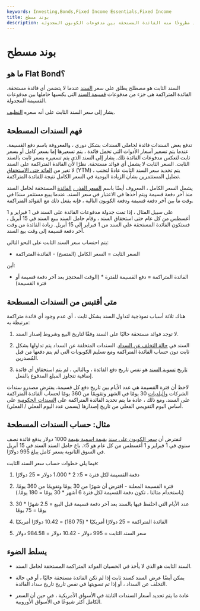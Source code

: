 ```yaml
---
keywords: Investing,Bonds,Fixed Income Essentials,Fixed Income
title: بوند مسطح
description: السند الثابت ، أو السعر النظيف ، هو الاسم الذي يطلق على سعر السند مطروحًا منه الفائدة المستحقة بين مدفوعات الكوبون المجدولة.
---
```


# بوند مسطح
## ما هو Flat Bond؟

السند الثابت هو مصطلح يطلق على سعر [السند](/bond) عندما لا يتضمن أي فائدة مستحقة. الفائدة المتراكمة هي جزء من مدفوعات [قسيمة السند](/coupon) التي يكسبها حاملها بين مدفوعات القسيمة المجدولة.

يشار إلى سعر السند الثابت على أنه سعره [النظيف](/cleanprice).

## فهم السندات المسطحة

تدفع بعض السندات فائدة لحاملي السندات بشكل دوري ، والمعروفة باسم دفع القسيمة. عندما يتم تسعير أسعار الأدوات التي تحمل فائدة ، يتم تسعيرها إما بسعر كامل أو بسعر ثابت لتعكس مدفوعات الفائدة تلك. يشار إلى السند الذي يتم تسعيره بسعر ثابت بالسند الثابت. السعر الثابت لا يشمل أي فوائد مستحقة. نظرًا لأن الفائدة المتراكمة على السند لا تغير من [العائد حتى الاستحقاق](/yieldtomaturity) (YTM) ، يتم تحديد سعر السند الثابت عادةً لتجنب تضليل المستثمرين بشأن الزيادة اليومية في السعر الكامل نتيجة للفائدة المتراكمة.

يشمل السعر الكامل ، المعروف أيضًا باسم [السعر القذر ،](/dirtyprice) [الفائدة](/accruedinterest) المستحقة لحامل السند منذ آخر دفعة قسيمة ويتم أخذها في الاعتبار في سعر السند. عندما يبيع مستثمر سندًا في وقت ما بين آخر دفعة قسيمة ودفعة الكوبون التالية ، فإنه يفعل ذلك مع الفوائد المتراكمة.

على سبيل المثال ، إذا تمت جدولة مدفوعات الفائدة على السند في 1 فبراير و 1 أغسطس من كل عام حتى استحقاق السند ، وقام حامل السند ببيع السند في 15 أبريل ، فستكون الفائدة المستحقة على السند من 1 فبراير إلى 15 أبريل. زيادة الفائدة من وقت آخر دفعة قسيمة إلى وقت بيع السند.

يتم احتساب سعر السند الثابت على النحو التالي:

- السعر الثابت = السعر الكامل (المتسخ) - الفائدة المتراكمة

أين:

- الفائدة المتراكمة = دفع القسيمة للفترة * (الوقت المحتجز بعد آخر دفعة قسيمة أو فترة القسيمة)

## متى أقتبس من السندات المسطحة

هناك ثلاثة أسباب نموذجية لتداول السند بشكل ثابت ، أي عدم وجود أي فائدة متراكمة مرتبطة به:

1. لا توجد فوائد مستحقة حاليًا على السند وفقًا لتاريخ البيع وشروط إصدار السند.

1. السند في [حالة التخلف عن السداد](/default2). السندات المتخلفة عن السداد يتم تداولها بشكل ثابت دون حساب الفائدة المتراكمة ومع تسليم الكوبونات التي لم يتم دفعها من قبل المُصدرين.

1. [تاريخ](/settlementdate) [تسوية السند](/settlementdate) هو نفس تاريخ دفع الفائدة ، وبالتالي ، لم يتم استحقاق أي فائدة إضافية تتجاوز المبلغ المدفوع بالفعل.

لاحظ أن فترة القسيمة هي عدد الأيام بين تاريخ دفع كل قسيمة. يفترض مصدرو سندات الشركات [والبلديات](/municipalbond) 30 يومًا في الشهر وتقويمًا من 360 يومًا لحساب الفائدة المتراكمة على السند. ومع ذلك ، عادة ما يتم تحديد الفائدة المتراكمة على [السندات الحكومية](/government-bond) على أساس اليوم التقويمي الفعلي من تاريخ إصدارها (يسمى عدد اليوم الفعلي / الفعلي).

## مثال: حساب السندات المسطحة

لنفترض أن [سعر الكوبون على سند](/coupon-rate) [بقيمة اسمية بقيمة](/parvalue) 1000 دولار يدفع فائدة نصف سنوي في 1 فبراير و 1 أغسطس من كل عام هو 5٪. باع حامل السند السند في 15 أبريل في السوق الثانوية بسعر كامل يبلغ 995 دولارًا.

فيما يلي خطوات حساب سعر السند الثابت:

1. دفعة القسيمة لكل فترة = 5٪ 2 * 1،000 دولار = 25 دولارًا

1. فترة القسيمة المعلنة - افترض أن شهرًا من 30 يومًا وتقويمًا من 360 يومًا. (باستخدام مثالنا ، تكون دفعة القسيمة لكل فترة 6 أشهر * 30 يومًا = 180 يومًا.)

1. عدد الأيام التي احتُفظ فيها بالسند بعد آخر دفعة قسيمة قبل البيع = 2.5 شهرًا * 30 يومًا = 75 يومًا

1. الفائدة المتراكمة = 25 دولارًا أمريكيًا * (75 180) = 10.42 دولارًا أمريكيًا

1. سعر السند الثابت = 995 دولار - 10.42 دولار = 984.58 دولار

## يسلط الضوء

- السند الثابت هو الذي لا يأخذ في الحسبان الفوائد المتراكمة المستحقة لحامل السند.

- يمكن أيضًا عرض السند كسند ثابت إذا لم تكن الفائدة مستحقة حاليًا ، أو في حالة التخلف عن السداد ، أو إذا تم تسويتها في نفس تاريخ تاريخ سداد الفائدة.

- عادة ما يتم تحديد أسعار السندات الثابتة في الأسواق الأمريكية ، في حين أن السعر الكامل أكثر شيوعًا في الأسواق الأوروبية.

